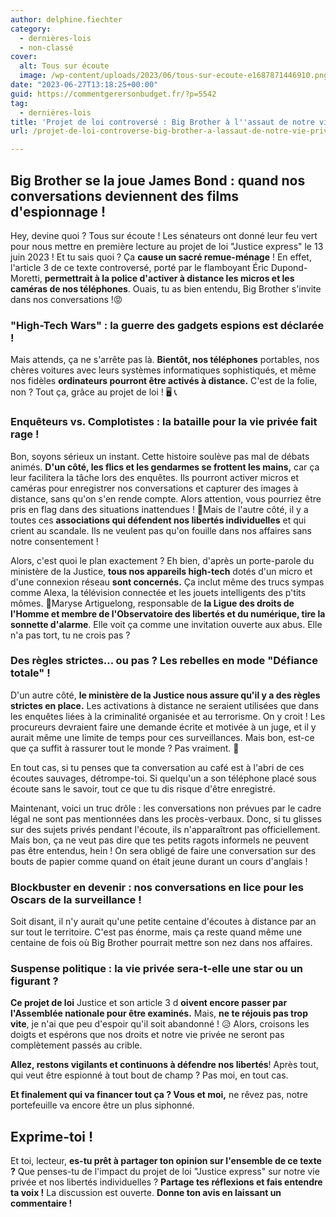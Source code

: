 ```yaml
---
author: delphine.fiechter
category:
  - dernières-lois
  - non-classé
cover:
  alt: Tous sur écoute
  image: /wp-content/uploads/2023/06/tous-sur-ecoute-e1687871446910.png
date: "2023-06-27T13:18:25+00:00"
guid: https://commentgerersonbudget.fr/?p=5542
tag:
  - dernières-lois
title: 'Projet de loi controversé : Big Brother à l''assaut de notre vie privée ! Tous sur écoute !'
url: /projet-de-loi-controverse-big-brother-a-lassaut-de-notre-vie-privee-tous-sur-ecoute/

---
```

## Big Brother se la joue James Bond : quand nos conversations deviennent des films d'espionnage !

Hey, devine quoi ? Tous sur écoute ! Les sénateurs ont donné leur feu vert pour nous mettre en première lecture au projet de loi "Justice express" le 13 juin 2023 ! Et tu sais quoi ? Ça **cause un sacré remue-ménage** ! En effet, l'article 3 de ce texte controversé, porté par le flamboyant Éric Dupond-Moretti, **permettrait à la police d'activer à distance les micros et les caméras de nos téléphones**. Ouais, tu as bien entendu, Big Brother s'invite dans nos conversations !😡

### "High-Tech Wars" : la guerre des gadgets espions est déclarée !

Mais attends, ça ne s'arrête pas là. **Bientôt, nos téléphones** portables, nos chères voitures avec leurs systèmes informatiques sophistiqués, et même nos fidèles **ordinateurs pourront être activés à distance.** C'est de la folie, non ? Tout ça, grâce au projet de loi ! 🖥️ 📞

### Enquêteurs vs. Complotistes : la bataille pour la vie privée fait rage !

Bon, soyons sérieux un instant. Cette histoire soulève pas mal de débats animés. **D'un côté, les flics et les gendarmes se frottent les mains,** car ça leur facilitera la tâche lors des enquêtes. Ils pourront activer micros et caméras pour enregistrer nos conversations et capturer des images à distance, sans qu'on s'en rende compte. Alors attention, vous pourriez être pris en flag dans des situations inattendues ! 🤣Mais de l'autre côté, il y a toutes ces **associations qui défendent nos libertés individuelles** et qui crient au scandale. Ils ne veulent pas qu'on fouille dans nos affaires sans notre consentement !

Alors, c'est quoi le plan exactement ? Eh bien, d'après un porte-parole du ministère de la Justice, **tous nos appareils high-tech** dotés d'un micro et d'une connexion réseau **sont concernés.** Ça inclut même des trucs sympas comme Alexa, la télévision connectée et les jouets intelligents des p'tits mômes. 🧸Maryse Artiguelong, responsable de **la Ligue des droits de l'Homme et membre de l'Observatoire des libertés et du numérique, tire la sonnette d'alarme**. Elle voit ça comme une invitation ouverte aux abus. Elle n'a pas tort, tu ne crois pas ?

### Des règles strictes... ou pas ? Les rebelles en mode "Défiance totale" !

D'un autre côté, **le ministère de la Justice nous assure qu'il y a des règles strictes en place.** Les activations à distance ne seraient utilisées que dans les enquêtes liées à la criminalité organisée et au terrorisme. On y croit ! Les procureurs devraient faire une demande écrite et motivée à un juge, et il y aurait même une limite de temps pour ces surveillances. Mais bon, est-ce que ça suffit à rassurer tout le monde ? Pas vraiment. 🤔

En tout cas, si tu penses que ta conversation au café est à l'abri de ces écoutes sauvages, détrompe-toi. Si quelqu'un a son téléphone placé sous écoute sans le savoir, tout ce que tu dis risque d'être enregistré.

Maintenant, voici un truc drôle : les conversations non prévues par le cadre légal ne sont pas mentionnées dans les procès-verbaux. Donc, si tu glisses sur des sujets privés pendant l'écoute, ils n'apparaîtront pas officiellement. Mais bon, ça ne veut pas dire que tes petits ragots informels ne peuvent pas être entendus, hein ! On sera obligé de faire une conversation sur des bouts de papier comme quand on était jeune durant un cours d'anglais !

### Blockbuster en devenir : nos conversations en lice pour les Oscars de la surveillance !

Soit disant, il n'y aurait qu'une petite centaine d'écoutes à distance par an sur tout le territoire. C'est pas énorme, mais ça reste quand même une centaine de fois où Big Brother pourrait mettre son nez dans nos affaires.

### Suspense politique : la vie privée sera-t-elle une star ou un figurant ?

**Ce projet de loi** Justice et son article 3 d **oivent encore passer par l'Assemblée nationale pour être examinés.** Mais, **ne te réjouis pas trop vite**, je n'ai que peu d'espoir qu'il soit abandonné ! 😥 Alors, croisons les doigts et espérons que nos droits et notre vie privée ne seront pas complètement passés au crible.

**Allez, restons vigilants et continuons à défendre nos libertés**! Après tout, qui veut être espionné à tout bout de champ ? Pas moi, en tout cas.

**Et finalement qui va financer tout ça ? Vous et moi,** ne rêvez pas, notre portefeuille va encore être un plus siphonné.

## Exprime-toi !

Et toi, lecteur, **es-tu prêt à partager ton opinion sur l'ensemble de ce texte ?** Que penses-tu de l'impact du projet de loi "Justice express" sur notre vie privée et nos libertés individuelles ? **Partage tes réflexions et fais entendre ta voix !** La discussion est ouverte. **Donne ton avis en laissant un commentaire !**
